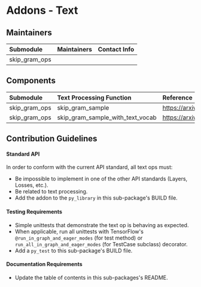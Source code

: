 # Addons - Text

## Maintainers
| Submodule  |  Maintainers  | Contact Info   |
|:---------- |:----------- |:------------- |
| skip_gram_ops |  |  |

## Components 
| Submodule  | Text Processing Function |  Reference  |
|:---------- |:----------- |:----------- |
| skip_gram_ops |  skip_gram_sample | https://arxiv.org/abs/1301.3781 |
| skip_gram_ops |  skip_gram_sample_with_text_vocab | https://arxiv.org/abs/1301.3781 |

## Contribution Guidelines
#### Standard API
In order to conform with the current API standard, all text ops
must:
 * Be impossible to implement in one of the other API
 standards (Layers, Losses, etc.).
 * Be related to text processing.
 * Add the addon to the `py_library` in this sub-package's BUILD file.

#### Testing Requirements
 * Simple unittests that demonstrate the text op is behaving as
    expected.
 * When applicable, run all unittests with TensorFlow's
   `@run_in_graph_and_eager_modes` (for test method)
   or `run_all_in_graph_and_eager_modes` (for TestCase subclass)
   decorator.
 * Add a `py_test` to this sub-package's BUILD file.

#### Documentation Requirements
 * Update the table of contents in this sub-packages's README.
